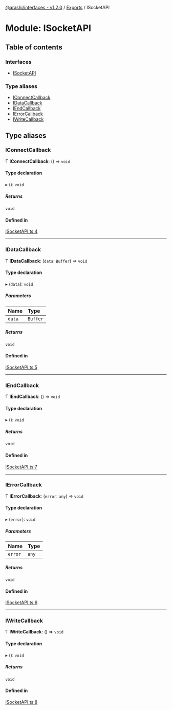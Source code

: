 [@arashi/interfaces - v1.2.0](../README.md) / [Exports](../modules.md) / ISocketAPI

# Module: ISocketAPI

## Table of contents

### Interfaces

- [ISocketAPI](../interfaces/ISocketAPI.ISocketAPI-1.md)

### Type aliases

- [IConnectCallback](ISocketAPI.md#iconnectcallback)
- [IDataCallback](ISocketAPI.md#idatacallback)
- [IEndCallback](ISocketAPI.md#iendcallback)
- [IErrorCallback](ISocketAPI.md#ierrorcallback)
- [IWriteCallback](ISocketAPI.md#iwritecallback)

## Type aliases

### IConnectCallback

Ƭ **IConnectCallback**: () => `void`

#### Type declaration

▸ (): `void`

##### Returns

`void`

#### Defined in

[ISocketAPI.ts:4](https://github.com/arashijs/interfaces/blob/3f5b69d/src/ISocketAPI.ts#L4)

___

### IDataCallback

Ƭ **IDataCallback**: (`data`: `Buffer`) => `void`

#### Type declaration

▸ (`data`): `void`

##### Parameters

| Name | Type |
| :------ | :------ |
| `data` | `Buffer` |

##### Returns

`void`

#### Defined in

[ISocketAPI.ts:5](https://github.com/arashijs/interfaces/blob/3f5b69d/src/ISocketAPI.ts#L5)

___

### IEndCallback

Ƭ **IEndCallback**: () => `void`

#### Type declaration

▸ (): `void`

##### Returns

`void`

#### Defined in

[ISocketAPI.ts:7](https://github.com/arashijs/interfaces/blob/3f5b69d/src/ISocketAPI.ts#L7)

___

### IErrorCallback

Ƭ **IErrorCallback**: (`error`: `any`) => `void`

#### Type declaration

▸ (`error`): `void`

##### Parameters

| Name | Type |
| :------ | :------ |
| `error` | `any` |

##### Returns

`void`

#### Defined in

[ISocketAPI.ts:6](https://github.com/arashijs/interfaces/blob/3f5b69d/src/ISocketAPI.ts#L6)

___

### IWriteCallback

Ƭ **IWriteCallback**: () => `void`

#### Type declaration

▸ (): `void`

##### Returns

`void`

#### Defined in

[ISocketAPI.ts:8](https://github.com/arashijs/interfaces/blob/3f5b69d/src/ISocketAPI.ts#L8)
